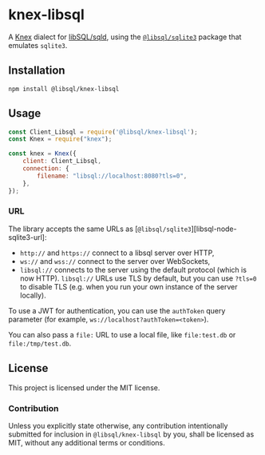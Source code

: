 # knex-libsql

A [Knex][knex] dialect for [libSQL/sqld][sqld], using the [`@libsql/sqlite3`][libsql-node-sqlite3] package
that emulates `sqlite3`.

[knex]: https://github.com/knex/knex
[sqld]: https://github.com/libsql/sqld
[libsql-node-sqlite3]: https://github.com/libsql/libsql-node-sqlite3

## Installation

```shell
npm install @libsql/knex-libsql
```

## Usage

```javascript
const Client_Libsql = require('@libsql/knex-libsql');
const Knex = require("knex");

const knex = Knex({
    client: Client_Libsql,
    connection: {
        filename: "libsql://localhost:8080?tls=0",
    },
});
```

### URL

The library accepts the same URLs as [`@libsql/sqlite3`][libsql-node-sqlite3-url]:

- `http://` and `https://` connect to a libsql server over HTTP,
- `ws://` and `wss://` connect to the server over WebSockets,
- `libsql://` connects to the server using the default protocol (which is now HTTP). `libsql://` URLs use TLS by default, but you can use `?tls=0` to disable TLS (e.g. when you run your own instance of the server locally).

To use a JWT for authentication, you can use the `authToken` query parameter (for example,
`ws://localhost?authToken=<token>`).

You can also pass a `file:` URL to use a local file, like `file:test.db` or `file:/tmp/test.db`.

## License

This project is licensed under the MIT license.

### Contribution

Unless you explicitly state otherwise, any contribution intentionally submitted for inclusion in `@libsql/knex-libsql` by you, shall be licensed as MIT, without any additional terms or conditions.
